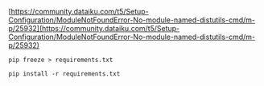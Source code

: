 [https://community.dataiku.com/t5/Setup-Configuration/ModuleNotFoundError-No-module-named-distutils-cmd/m-p/25932](https://community.dataiku.com/t5/Setup-Configuration/ModuleNotFoundError-No-module-named-distutils-cmd/m-p/25932)

```
pip freeze > requirements.txt
```

```
pip install -r requirements.txt
```

